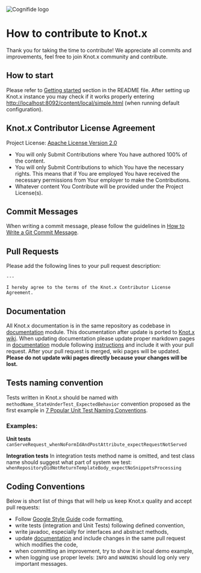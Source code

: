![Cognifide logo](http://cognifide.github.io/images/cognifide-logo.png)

# How to contribute to Knot.x
Thank you for taking the time to contribute!
We appreciate all commits and improvements, feel free to join Knot.x community and contribute.

## How to start
Please refer to [Getting started](https://github.com/Cognifide/knotx#getting-started) section in the README file.
After setting up Knot.x instance you may check if it works properly entering [http://localhost:8092/content/local/simple.html](http://localhost:8092/content/local/simple.html) (when running default configuration).

## Knot.x Contributor License Agreement
Project License: [Apache License Version 2.0](https://github.com/Cognifide/knotx/blob/master/LICENSE)
- You will only Submit Contributions where You have authored 100% of the content.
- You will only Submit Contributions to which You have the necessary rights. This means that if You are employed You have received the necessary permissions from Your employer to make the Contributions.
- Whatever content You Contribute will be provided under the Project License(s).

## Commit Messages
When writing a commit message, please follow the guidelines in [How to Write a Git Commit Message](http://chris.beams.io/posts/git-commit/).

## Pull Requests
Please add the following lines to your pull request description:

```
---

I hereby agree to the terms of the Knot.x Contributor License Agreement.
```

## Documentation
All Knot.x documentation is in the same repository as codebase in [documentation](https://github.com/Cognifide/knotx/tree/master/documentation) module.
This documentation after update is ported to [Knot.x wiki](https://github.com/Cognifide/knotx/wiki).
When updating documentation please update proper markdown pages in [documentation](https://github.com/Cognifide/knotx/tree/master/documentation) module following [instructions](https://github.com/Cognifide/knotx/blob/master/documentation/README.md) and include it with your pull request.
After your pull request is merged, wiki pages will be updated. **Please do not update wiki pages directly because your changes will be lost.**

## Tests naming convention
Tests written in Knot.x should be named with `methodName_StateUnderTest_ExpectedBehavior` convention proposed as the first example in [7 Popular Unit Test Naming Conventions](https://dzone.com/articles/7-popular-unit-test-naming).

### Examples:
**Unit tests**
`canServeRequest_whenNoFormIdAndPostAttribute_expectRequestNotServed`

**Integration tests**
In integration tests method name is omitted, and test class name should suggest what part of system we test:
`whenRepositoryDidNotReturnTemplateBody_expectNoSnippetsProcessing`

## Coding Conventions
Below is short list of things that will help us keep Knot.x quality and accept pull requests:
- Follow [Google Style Guide](https://github.com/google/styleguide) code formatting,
- write tests (integration and Unit Tests) following defined convention,
- write javadoc, especially for interfaces and abstract methods,
- update [documentation](https://github.com/Cognifide/knotx/tree/master/documentation) and include changes in the same pull request which modifies the code,
- when committing an improvement, try to show it in local demo example,
- when logging use proper levels: `INFO` and `WARNING` should log only very important messages. 
